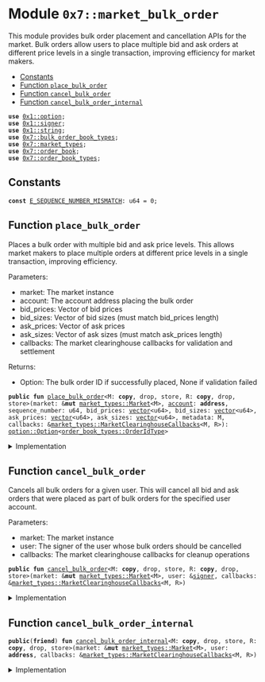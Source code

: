 
<a id="0x7_market_bulk_order"></a>

# Module `0x7::market_bulk_order`

This module provides bulk order placement and cancellation APIs for the market.
Bulk orders allow users to place multiple bid and ask orders at different price levels
in a single transaction, improving efficiency for market makers.


-  [Constants](#@Constants_0)
-  [Function `place_bulk_order`](#0x7_market_bulk_order_place_bulk_order)
-  [Function `cancel_bulk_order`](#0x7_market_bulk_order_cancel_bulk_order)
-  [Function `cancel_bulk_order_internal`](#0x7_market_bulk_order_cancel_bulk_order_internal)


<pre><code><b>use</b> <a href="../../aptos-framework/../aptos-stdlib/../move-stdlib/doc/option.md#0x1_option">0x1::option</a>;
<b>use</b> <a href="../../aptos-framework/../aptos-stdlib/../move-stdlib/doc/signer.md#0x1_signer">0x1::signer</a>;
<b>use</b> <a href="../../aptos-framework/../aptos-stdlib/../move-stdlib/doc/string.md#0x1_string">0x1::string</a>;
<b>use</b> <a href="bulk_order_book_types.md#0x7_bulk_order_book_types">0x7::bulk_order_book_types</a>;
<b>use</b> <a href="market_types.md#0x7_market_types">0x7::market_types</a>;
<b>use</b> <a href="order_book.md#0x7_order_book">0x7::order_book</a>;
<b>use</b> <a href="order_book_types.md#0x7_order_book_types">0x7::order_book_types</a>;
</code></pre>



<a id="@Constants_0"></a>

## Constants


<a id="0x7_market_bulk_order_E_SEQUENCE_NUMBER_MISMATCH"></a>



<pre><code><b>const</b> <a href="market_bulk_order.md#0x7_market_bulk_order_E_SEQUENCE_NUMBER_MISMATCH">E_SEQUENCE_NUMBER_MISMATCH</a>: u64 = 0;
</code></pre>



<a id="0x7_market_bulk_order_place_bulk_order"></a>

## Function `place_bulk_order`

Places a bulk order with multiple bid and ask price levels.
This allows market makers to place multiple orders at different price levels
in a single transaction, improving efficiency.

Parameters:
- market: The market instance
- account: The account address placing the bulk order
- bid_prices: Vector of bid prices
- bid_sizes: Vector of bid sizes (must match bid_prices length)
- ask_prices: Vector of ask prices
- ask_sizes: Vector of ask sizes (must match ask_prices length)
- callbacks: The market clearinghouse callbacks for validation and settlement

Returns:
- Option<OrderIdType>: The bulk order ID if successfully placed, None if validation failed


<pre><code><b>public</b> <b>fun</b> <a href="market_bulk_order.md#0x7_market_bulk_order_place_bulk_order">place_bulk_order</a>&lt;M: <b>copy</b>, drop, store, R: <b>copy</b>, drop, store&gt;(market: &<b>mut</b> <a href="market_types.md#0x7_market_types_Market">market_types::Market</a>&lt;M&gt;, <a href="../../aptos-framework/doc/account.md#0x1_account">account</a>: <b>address</b>, sequence_number: u64, bid_prices: <a href="../../aptos-framework/../aptos-stdlib/../move-stdlib/doc/vector.md#0x1_vector">vector</a>&lt;u64&gt;, bid_sizes: <a href="../../aptos-framework/../aptos-stdlib/../move-stdlib/doc/vector.md#0x1_vector">vector</a>&lt;u64&gt;, ask_prices: <a href="../../aptos-framework/../aptos-stdlib/../move-stdlib/doc/vector.md#0x1_vector">vector</a>&lt;u64&gt;, ask_sizes: <a href="../../aptos-framework/../aptos-stdlib/../move-stdlib/doc/vector.md#0x1_vector">vector</a>&lt;u64&gt;, metadata: M, callbacks: &<a href="market_types.md#0x7_market_types_MarketClearinghouseCallbacks">market_types::MarketClearinghouseCallbacks</a>&lt;M, R&gt;): <a href="../../aptos-framework/../aptos-stdlib/../move-stdlib/doc/option.md#0x1_option_Option">option::Option</a>&lt;<a href="order_book_types.md#0x7_order_book_types_OrderIdType">order_book_types::OrderIdType</a>&gt;
</code></pre>



<details>
<summary>Implementation</summary>


<pre><code><b>public</b> <b>fun</b> <a href="market_bulk_order.md#0x7_market_bulk_order_place_bulk_order">place_bulk_order</a>&lt;M: store + <b>copy</b> + drop, R: store + <b>copy</b> + drop&gt;(
    market: &<b>mut</b> Market&lt;M&gt;,
    <a href="../../aptos-framework/doc/account.md#0x1_account">account</a>: <b>address</b>,
    sequence_number: u64,
    bid_prices: <a href="../../aptos-framework/../aptos-stdlib/../move-stdlib/doc/vector.md#0x1_vector">vector</a>&lt;u64&gt;,
    bid_sizes: <a href="../../aptos-framework/../aptos-stdlib/../move-stdlib/doc/vector.md#0x1_vector">vector</a>&lt;u64&gt;,
    ask_prices: <a href="../../aptos-framework/../aptos-stdlib/../move-stdlib/doc/vector.md#0x1_vector">vector</a>&lt;u64&gt;,
    ask_sizes: <a href="../../aptos-framework/../aptos-stdlib/../move-stdlib/doc/vector.md#0x1_vector">vector</a>&lt;u64&gt;,
    metadata: M,
    callbacks: &MarketClearinghouseCallbacks&lt;M, R&gt;
): <a href="../../aptos-framework/../aptos-stdlib/../move-stdlib/doc/option.md#0x1_option_Option">option::Option</a>&lt;OrderIdType&gt; {
    <b>if</b> (!callbacks.validate_bulk_order_placement(
        <a href="../../aptos-framework/doc/account.md#0x1_account">account</a>,
        bid_prices,
        bid_sizes,
        ask_prices,
        ask_sizes,
        metadata,
    )) {
        // If the bulk order is not valid, emit rejection <a href="../../aptos-framework/doc/event.md#0x1_event">event</a> and <b>return</b> without placing the order.
        market.emit_event_for_bulk_order_rejected(
            sequence_number,
            <a href="../../aptos-framework/doc/account.md#0x1_account">account</a>,
            bid_sizes,
            bid_prices,
            ask_sizes,
            ask_prices,
            std::string::utf8(b"validation failed"),
        );
        <b>return</b> <a href="../../aptos-framework/../aptos-stdlib/../move-stdlib/doc/option.md#0x1_option_none">option::none</a>();
    };
    <b>let</b> request_response = new_bulk_order_request(
        <a href="../../aptos-framework/doc/account.md#0x1_account">account</a>,
        sequence_number,
        bid_prices,
        bid_sizes,
        ask_prices,
        ask_sizes,
        metadata,
    );
    <b>let</b> (request_option, request_rejection_reason_option) = destroy_bulk_order_request_response(request_response);
    <b>if</b> (request_option.is_none()) {
        // Bulk order request creation failed - emit rejection <a href="../../aptos-framework/doc/event.md#0x1_event">event</a>
        <b>let</b> rejection_reason = request_rejection_reason_option.destroy_some();
        market.emit_event_for_bulk_order_rejected(
            sequence_number,
            <a href="../../aptos-framework/doc/account.md#0x1_account">account</a>,
            bid_sizes,
            bid_prices,
            ask_sizes,
            ask_prices,
            rejection_reason,
        );
        <b>return</b> <a href="../../aptos-framework/../aptos-stdlib/../move-stdlib/doc/option.md#0x1_option_none">option::none</a>();
    };
    <b>let</b> bulk_order_request = request_option.destroy_some();
    <b>let</b> response = market.get_order_book_mut().<a href="market_bulk_order.md#0x7_market_bulk_order_place_bulk_order">place_bulk_order</a>(bulk_order_request);
    <b>if</b> (is_bulk_order_success_response(&response)) {
        <b>let</b> (bulk_order, cancelled_bid_prices, cancelled_bid_sizes, cancelled_ask_prices, cancelled_ask_sizes, previous_seq_num_option) = destroy_bulk_order_place_success_response(response);
        <b>let</b> (order_id, _, _, order_sequence_number, bid_sizes, bid_prices, ask_sizes, ask_prices, _ ) = bulk_order.destroy_bulk_order(); // We don't need <b>to</b> keep the bulk order <b>struct</b> after placement
        <b>assert</b>!(sequence_number == order_sequence_number, <a href="market_bulk_order.md#0x7_market_bulk_order_E_SEQUENCE_NUMBER_MISMATCH">E_SEQUENCE_NUMBER_MISMATCH</a>);
        // Extract previous_seq_num from <a href="../../aptos-framework/../aptos-stdlib/../move-stdlib/doc/option.md#0x1_option">option</a>, defaulting <b>to</b> 0 <b>if</b> none
        <b>let</b> previous_seq_num = <b>if</b> (previous_seq_num_option.is_some()) {
            previous_seq_num_option.destroy_some()
        } <b>else</b> {
            0
        };
        // Emit an <a href="../../aptos-framework/doc/event.md#0x1_event">event</a> for the placed bulk order
        market.emit_event_for_bulk_order_placed(order_id,
            order_sequence_number, <a href="../../aptos-framework/doc/account.md#0x1_account">account</a>, bid_sizes, bid_prices, ask_sizes, ask_prices, cancelled_bid_prices, cancelled_bid_sizes, cancelled_ask_prices, cancelled_ask_sizes, previous_seq_num);
        <a href="../../aptos-framework/../aptos-stdlib/../move-stdlib/doc/option.md#0x1_option_some">option::some</a>(order_id)
    } <b>else</b> {
        // Handle rejection from order book - emit rejection <a href="../../aptos-framework/doc/event.md#0x1_event">event</a>
        <b>let</b> rejection_reason = destroy_bulk_order_place_reject_response(response);
        market.emit_event_for_bulk_order_rejected(
            sequence_number,
            <a href="../../aptos-framework/doc/account.md#0x1_account">account</a>,
            bid_sizes,
            bid_prices,
            ask_sizes,
            ask_prices,
            rejection_reason,
        );
        <a href="../../aptos-framework/../aptos-stdlib/../move-stdlib/doc/option.md#0x1_option_none">option::none</a>()
    }
}
</code></pre>



</details>

<a id="0x7_market_bulk_order_cancel_bulk_order"></a>

## Function `cancel_bulk_order`

Cancels all bulk orders for a given user.
This will cancel all bid and ask orders that were placed as part of bulk orders
for the specified user account.

Parameters:
- market: The market instance
- user: The signer of the user whose bulk orders should be cancelled
- callbacks: The market clearinghouse callbacks for cleanup operations


<pre><code><b>public</b> <b>fun</b> <a href="market_bulk_order.md#0x7_market_bulk_order_cancel_bulk_order">cancel_bulk_order</a>&lt;M: <b>copy</b>, drop, store, R: <b>copy</b>, drop, store&gt;(market: &<b>mut</b> <a href="market_types.md#0x7_market_types_Market">market_types::Market</a>&lt;M&gt;, user: &<a href="../../aptos-framework/../aptos-stdlib/../move-stdlib/doc/signer.md#0x1_signer">signer</a>, callbacks: &<a href="market_types.md#0x7_market_types_MarketClearinghouseCallbacks">market_types::MarketClearinghouseCallbacks</a>&lt;M, R&gt;)
</code></pre>



<details>
<summary>Implementation</summary>


<pre><code><b>public</b> <b>fun</b> <a href="market_bulk_order.md#0x7_market_bulk_order_cancel_bulk_order">cancel_bulk_order</a>&lt;M: store + <b>copy</b> + drop, R: store + <b>copy</b> + drop&gt;(
    market: &<b>mut</b> Market&lt;M&gt;,
    user: &<a href="../../aptos-framework/../aptos-stdlib/../move-stdlib/doc/signer.md#0x1_signer">signer</a>,
    callbacks: &MarketClearinghouseCallbacks&lt;M, R&gt;
) {
    <b>let</b> <a href="../../aptos-framework/doc/account.md#0x1_account">account</a> = <a href="../../aptos-framework/../aptos-stdlib/../move-stdlib/doc/signer.md#0x1_signer_address_of">signer::address_of</a>(user);
    <a href="market_bulk_order.md#0x7_market_bulk_order_cancel_bulk_order_internal">cancel_bulk_order_internal</a>(market, <a href="../../aptos-framework/doc/account.md#0x1_account">account</a>, callbacks);
}
</code></pre>



</details>

<a id="0x7_market_bulk_order_cancel_bulk_order_internal"></a>

## Function `cancel_bulk_order_internal`



<pre><code><b>public</b>(<b>friend</b>) <b>fun</b> <a href="market_bulk_order.md#0x7_market_bulk_order_cancel_bulk_order_internal">cancel_bulk_order_internal</a>&lt;M: <b>copy</b>, drop, store, R: <b>copy</b>, drop, store&gt;(market: &<b>mut</b> <a href="market_types.md#0x7_market_types_Market">market_types::Market</a>&lt;M&gt;, user: <b>address</b>, callbacks: &<a href="market_types.md#0x7_market_types_MarketClearinghouseCallbacks">market_types::MarketClearinghouseCallbacks</a>&lt;M, R&gt;)
</code></pre>



<details>
<summary>Implementation</summary>


<pre><code><b>public</b>(<b>package</b>) <b>fun</b> <a href="market_bulk_order.md#0x7_market_bulk_order_cancel_bulk_order_internal">cancel_bulk_order_internal</a>&lt;M: store + <b>copy</b> + drop, R: store + <b>copy</b> + drop&gt;(
    market: &<b>mut</b> Market&lt;M&gt;,
    user: <b>address</b>,
    callbacks: &MarketClearinghouseCallbacks&lt;M, R&gt;
) {
    <b>let</b> cancelled_bulk_order = market.get_order_book_mut().<a href="market_bulk_order.md#0x7_market_bulk_order_cancel_bulk_order">cancel_bulk_order</a>(user);
    <b>let</b> (order_id, _, _, sequence_number, bid_prices, bid_sizes, ask_prices, ask_sizes, _ ) = cancelled_bulk_order.destroy_bulk_order();
    <b>let</b> i = 0;
    <b>while</b> (i &lt; bid_sizes.length()) {
        callbacks.cleanup_bulk_order_at_price(user, order_id, <b>true</b>, bid_prices[i], bid_sizes[i]);
        i += 1;
    };
    <b>let</b> j = 0;
    <b>while</b> (j &lt; ask_sizes.length()) {
        callbacks.cleanup_bulk_order_at_price(user, order_id, <b>false</b>, ask_prices[j], ask_sizes[j]);
        j += 1;
    };
    market.emit_event_for_bulk_order_cancelled(
        order_id,
        sequence_number,
        user,
        bid_sizes,
        bid_prices,
        ask_sizes,
        ask_prices
    );
}
</code></pre>



</details>


[move-book]: https://aptos.dev/move/book/SUMMARY
